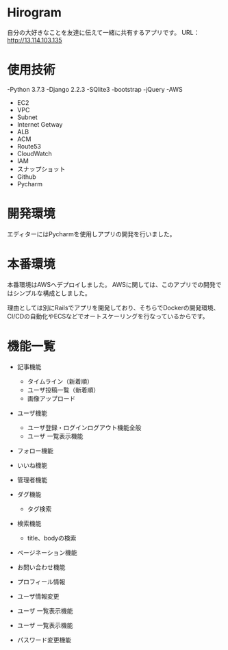 # Hirogram
自分の大好きなことを友達に伝えて一緒に共有するアプリです。
URL：　http://13.114.103.135

# 使用技術

-Python 3.7.3
-Django 2.2.3
-SQlite3
-bootstrap
-jQuery
-AWS
  - EC2
  - VPC
  - Subnet
  - Internet Getway
  - ALB
  - ACM
  - Route53
  - CloudWatch
  - IAM
  - スナップショット
- Github
- Pycharm

# 開発環境
エディターにはPycharmを使用しアプリの開発を行いました。

# 本番環境
本番環境はAWSへデプロイしました。
AWSに関しては、このアプリでの開発ではシンプルな構成としました。

理由としては別にRailsでアプリを開発しており、そちらでDockerの開発環境、
CI/CDの自動化やECSなどでオートスケーリングを行なっているからです。

# 機能一覧
- 記事機能
  - タイムライン（新着順）
  - ユーザ投稿一覧（新着順）
  - 画像アップロード
- ユーザ機能
  - ユーザ登録・ログインログアウト機能全般
  - ユーザ 一覧表示機能
  
- フォロー機能
- いいね機能
- 管理者機能
- ダグ機能
  - タグ検索
- 検索機能
  - title、bodyの検索
- ページネーション機能
- お問い合わせ機能
- プロフィール情報
- ユーザ情報変更
- ユーザ 一覧表示機能
- ユーザ 一覧表示機能
- パスワード変更機能
